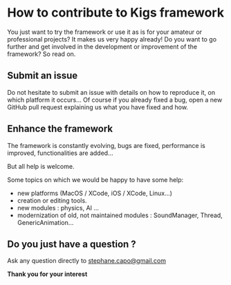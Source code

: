 # How to contribute to Kigs framework

You just want to try the framework or use it as is for your amateur or professional projects? It makes us very happy already! 
Do you want to go further and get involved in the development or improvement of the framework? So read on.

## Submit an issue
    
Do not hesitate to submit an issue with details on how to reproduce it, on which platform it occurs...
Of course if you already fixed a bug, open a new GitHub pull request explaining us what you have fixed and how.
    
## Enhance the framework

The framework is constantly evolving, bugs are fixed, performance is improved, functionalities are added...

But all help is welcome. 

Some topics on which we would be happy to have some help:
- new platforms (MacOS / XCode, iOS / XCode, Linux...)
- creation or editing tools.
- new modules : physics, AI ...
- modernization of old, not maintained modules : SoundManager, Thread, GenericAnimation...

## Do you just have a question ?

Ask any question directly to stephane.capo@gmail.com

**Thank you for your interest**
